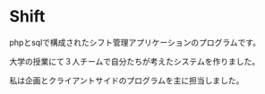 # Shift
phpとsqlで構成されたシフト管理アプリケーションのプログラムです。

大学の授業にて３人チームで自分たちが考えたシステムを作りました。

私は企画とクライアントサイドのプログラムを主に担当しました。
